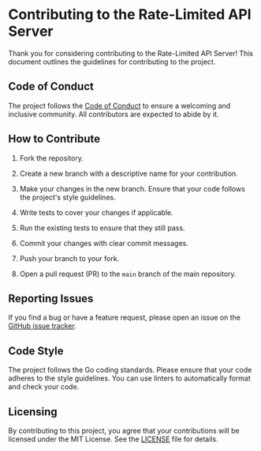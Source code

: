 # Contributing to the Rate-Limited API Server

Thank you for considering contributing to the Rate-Limited API Server! This document outlines the guidelines for contributing to the project.

## Code of Conduct

The project follows the [Code of Conduct](CODE_OF_CONDUCT.md) to ensure a welcoming and inclusive community. All contributors are expected to abide by it.

## How to Contribute

1. Fork the repository.

2. Create a new branch with a descriptive name for your contribution.

3. Make your changes in the new branch. Ensure that your code follows the project's style guidelines.

4. Write tests to cover your changes if applicable.

5. Run the existing tests to ensure that they still pass.

6. Commit your changes with clear commit messages.

7. Push your branch to your fork.

8. Open a pull request (PR) to the `main` branch of the main repository.

## Reporting Issues

If you find a bug or have a feature request, please open an issue on the [GitHub issue tracker](https://github.com/example/rate-limited-api-server/issues).

## Code Style

The project follows the Go coding standards. Please ensure that your code adheres to the style guidelines. You can use linters to automatically format and check your code.

## Licensing

By contributing to this project, you agree that your contributions will be licensed under the MIT License. See the [LICENSE](LICENSE) file for details.
